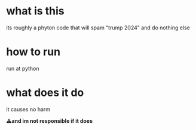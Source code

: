 # what is this

its roughly a phyton code that will spam "trump 2024" and do nothing else

# how to run

run at python

# what does it do
it causes no harm

**⚠️and im not responsible if it does**

